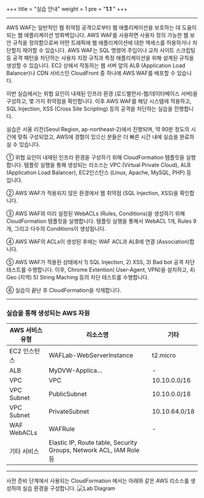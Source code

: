 +++
title = "실습 안내"
weight = 1
pre = "<b>1.1 </b>"
+++
* * *
AWS WAF는 일반적인 웹 취약점 공격으로부터 웹 애플리케이션을 보호하는 데 도움이 되는 웹 애플리케이션 방화벽입니다. AWS WAF를 사용하면 사용자 정의 가능한 웹 보안 규칙을 정의함으로써 어떤 트래픽에 웹 애플리케이션에 대한 엑세스를 허용하거나 차단할지 제어할 수 있습니다. AWS WAF는 SQL 명령어 주입이나 교차 사이트 스크립팅 등 공격 패턴을 차단하는 사용자 지정 규칙과 특정 애플리케이션을 위해 설계된 규칙을 생성할 수 있습니다. EC2 상에서 작동하는 웹 서버 앞의 ALB (Application Load Balancer)나 CDN 서비스인 CloudFront 중 하나에 AWS WAF를 배포할 수 있습니다.

이번 실습에서는 위협 요인이 내재된 인프라 환경 (로드밸런서-웹/데이터베이스 서버)을 구성하고, 몇 가지 취약점을 확인합니다.  이후 AWS WAF를 해당 시스템에 적용하고, SQL Injection, XSS (Cross Site Scripting) 등의 공격을 차단하는 실습을 진행합니다.

실습은 서울 리전(Seoul Region, ap-northeast-2)에서 진행되며, 약 90분 정도의 시간에 맞춰 구성되었고, AWS에 경험이 있으신 분들은 더 빠른 시간 내에 실습을 완료하실 수 있습니다. 

①	위협 요인이 내재된 인프라 환경을 구성하기 위해 CloudFormation 템플릿을 실행합니다. 템플릿 실행을 통해 생성되는 리소스는 VPC (Virtual Private Cloud), ALB (Application Load Balancer), EC2인스턴스 (Linux, Apache, MySQL, PHP) 등 입니다. 

②	AWS WAF가 적용되지 않은 환경에서 웹 취약점 (SQL Injection, XSS)을 확인합니다.

③	AWS WAF와 미리 설정된 WebACLs (Rules, Conditions)을 생성하기 위해 CloudFormation 템플릿을 실행합니다. 템플릿 실행을 통해서 WebACL 1개, Rules 9개, 그리고 다수의 Conditions이 생성됩니다.

④	AWS WAF의 ACLs이 생성된 후에는 WAF ACL과 ALB에 연결 (Association)합니다.

⑤	AWS WAF가 적용된 상태에서 1) SQL Injection, 2) XSS, 3) Bad bot 공격 차단 테스트를 수행합니다. 이후, Chrome Extention( User-Agent, VPN)을 설치하고, 4) Geo (지역) 5) String Maching 등의 차단 테스트를 수행합니다.

⑥	실습이 끝난 후 CloudFormation을 삭제합니다.

* * *
### 실습을 통해 생성되는 AWS 자원
| AWS 서비스 유형| 리소스명	| 기타 |
|-------------|--------|-----|
|EC2 인스턴스	 |WAFLab-WebServerInstance	| t2.micro|
|ALB|	MyDVW-Applica…|	-|
|VPC|	VPC|	10.10.0.0/16|
|VPC Subnet|	PublicSubnet	|10.10.0.0/18|
|VPC Subnet|	PrivateSubnet	|10.10.64.0/18|
|WAF WebACLs|	WAFRule	|-
|기타 서비스|	Elastic IP, Route table, Security Groups, Network ACL, IAM Role 등|


* * *

사전 준비 단계에서 사용되는 CloudFormation 에서는 아래와 같은 AWS 리소스를 생성하여 실습 환경을 구성합니다.
![Lab Diagram](/images/waflab_diagram.png)